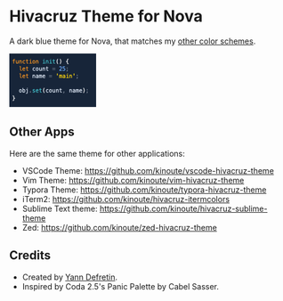 # Hivacruz Theme for Nova

A dark blue theme for Nova, that matches my [other color schemes](#other-apps).

![](https://github.com/kinoute/hivacruz-nova-theme/raw/main/extension.png)

## Other Apps

Here are the same theme for other applications:

- VSCode Theme: https://github.com/kinoute/vscode-hivacruz-theme
- Vim Theme: https://github.com/kinoute/vim-hivacruz-theme
- Typora Theme: https://github.com/kinoute/typora-hivacruz-theme
- iTerm2: https://github.com/kinoute/hivacruz-itermcolors
- Sublime Text theme: https://github.com/kinoute/hivacruz-sublime-theme
- Zed: https://github.com/kinoute/zed-hivacruz-theme

## Credits

- Created by [Yann Defretin](https://github.com/kinoute).
- Inspired by Coda 2.5's Panic Palette by Cabel Sasser.